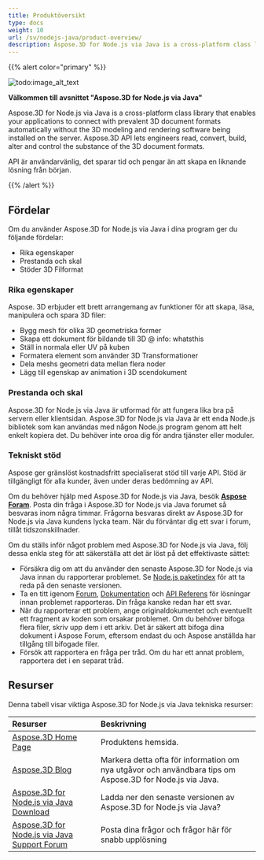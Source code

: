 ```yaml
---
title: Produktöversikt
type: docs
weight: 10
url: /sv/nodejs-java/product-overview/
description: Aspose.3D for Node.js via Java is a cross-platform class library that enables your applications to connect with prevalent 3D document formats automatically without the 3D modeling and rendering software being installed on the server. Aspose.3D API lets engineers read, convert, build, alter and control the substance of the 3D document formats.
---
```

{{% alert color="primary" %}} 

![todo:image_alt_text](product-overview_1.png)

**Välkommen till avsnittet "Aspose.3D for Node.js via Java"**

Aspose.3D for Node.js via Java is a cross-platform class library that enables your applications to connect with prevalent 3D document formats automatically without the 3D modeling and rendering software being installed on the server. Aspose.3D API lets engineers read, convert, build, alter and control the substance of the 3D document formats.

API är användarvänlig, det sparar tid och pengar än att skapa en liknande lösning från början.

{{% /alert %}} 
##  **Fördelar**
Om du använder Aspose.3D for Node.js via Java i dina program ger du följande fördelar:

- Rika egenskaper
- Prestanda och skal
- Stöder 3D Filformat
###  **Rika egenskaper**
Aspose. 3D erbjuder ett brett arrangemang av funktioner för att skapa, läsa, manipulera och spara 3D filer:

- Bygg mesh för olika 3D geometriska former
- Skapa ett dokument för bildande till 3D @ info: whatsthis
- Ställ in normala eller UV på kuben
- Formatera element som använder 3D Transformationer
- Dela meshs geometri data mellan flera noder
- Lägg till egenskap av animation i 3D scendokument
###  **Prestanda och skal**
Aspose.3D for Node.js via Java är utformad för att fungera lika bra på servern eller klientsidan. Aspose.3D for Node.js via Java är ett enda Node.js bibliotek som kan användas med någon Node.js program genom att helt enkelt kopiera det. Du behöver inte oroa dig för andra tjänster eller moduler.
###  **Tekniskt stöd**
Aspose ger gränslöst kostnadsfritt specialiserat stöd till varje API. Stöd är tillgängligt för alla kunder, även under deras bedömning av API.

Om du behöver hjälp med Aspose.3D for Node.js via Java, besök [**Aspose Foram**](https://forum.aspose.com/). Posta din fråga i Aspose.3D for Node.js via Java forumet så besvaras inom några timmar. Frågorna besvaras direkt av Aspose.3D for Node.js via Java kundens lycka team. När du förväntar dig ett svar i forum, tillåt tidszonskillnader.

Om du ställs inför något problem med Aspose.3D for Node.js via Java, följ dessa enkla steg för att säkerställa att det är löst på det effektivaste sättet:

- Försäkra dig om att du använder den senaste Aspose.3D for Node.js via Java innan du rapporterar problemet. Se [Node.js paketindex](https://www.npmjs.com/package/aspose.3d) för att ta reda på den senaste versionen.
- Ta en titt igenom [Forum](https://forum.aspose.com/c/3d), [Dokumentation](/3d/sv/nodejs-java/) och [API Referens](https://reference.aspose.com/3d/java) för lösningar innan problemet rapporteras. Din fråga kanske redan har ett svar.
- När du rapporterar ett problem, ange originaldokumentet och eventuellt ett fragment av koden som orsakar problemet. Om du behöver bifoga flera filer, skriv upp dem i ett arkiv. Det är säkert att bifoga dina dokument i Aspose Forum, eftersom endast du och Aspose anställda har tillgång till bifogade filer.
- Försök att rapportera en fråga per tråd. Om du har ett annat problem, rapportera det i en separat tråd.
##  **Resurser**
Denna tabell visar viktiga Aspose.3D for Node.js via Java tekniska resurser:

|**Resurser**|**Beskrivning**|
| :- | :- |
|[Aspose.3D Home Page](https://products.aspose.com/3d/nodejs-java/)|Produktens hemsida.|
|[Aspose.3D Blog](https://blog.aspose.com/category/3d/)|Markera detta ofta för information om nya utgåvor och användbara tips om Aspose.3D for Node.js via Java.|
|[Aspose.3D for Node.js via Java Download](https://www.npmjs.com/package/aspose.3d)|Ladda ner den senaste versionen av Aspose.3D for Node.js via Java?|
|[Aspose.3D for Node.js via Java Support Forum](https://forum.aspose.com/c/3d/18)|Posta dina frågor och frågor här för snabb upplösning|

